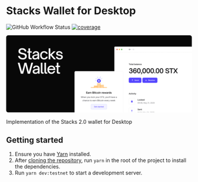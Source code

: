 # Stacks Wallet for Desktop

![GitHub Workflow Status](https://img.shields.io/github/workflow/status/blockstack/stacks-wallet/Build)
[![coverage](https://raw.githubusercontent.com/blockstack/stacks-wallet/gh-pages/badge.svg)](https://blockstack.github.io/stacks-wallet/)

![Stacks Wallet Hero](/resources/readme.png)

Implementation of the Stacks 2.0 wallet for Desktop

## Getting started

1. Ensure you have [Yarn](https://yarnpkg.com/) installed.
1. After [cloning the repository](https://docs.github.com/en/github/creating-cloning-and-archiving-repositories/cloning-a-repository), run `yarn` in the root of the project to install the dependencies.
1. Run `yarn dev:testnet` to start a development server.
